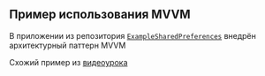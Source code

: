 ## Пример использования MVVM ##
В приложении из репозитория [``ExampleSharedPreferences``](https://clck.ru/38mMJQ) внедрён архитектурный паттерн MVVM

Схожий пример из [видеоурока](https://clck.ru/38mML6)
